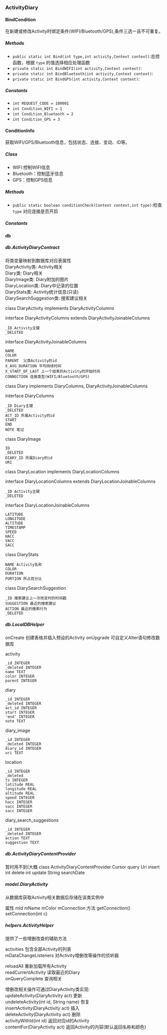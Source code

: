 ### ActivityDiary
#### BindCondition
在新建或修改Activity时绑定条件(WIFI/Bluetooth/GPS),条件三选一且不可重复。
##### Methods 
* `public static int Bind(int type,int activity,Context context)`:总控函数，根据 `type` 的值选择相应处理函数
* `private static int BindWIFI(int activity,Context context)`:
* `private static int BindBluetooth(int activity,Context context)`:
* `private static int BindGPS(int activity,Context context)`:
##### Constants
* `int REQUEST_CODE = 100001`
* `int Condition_WIFI = 1`
* `int Condition_Bluetooth = 2`
* `int Condition_GPS = 3`
#### ConditionInfo
获取WIFI/GPS/Bluetooth信息，包括状态、连接、变动、ID等。
##### Class
* WIFI:控制WIFI信息 
* Bluetooth：控制蓝牙信息
* GPS：控制GPS信息
##### Methods
* `public static boolean conditionCheck(Context context,int type)`:检查 `type` 对应连接是否开启
##### Constants

#### db
##### db.ActivityDiaryContract
将类变量映射到数据库对应表属性  
DiaryActivity类: Activity相关  
Diary类: Diary相关  
DiaryImage类: Diary附加的图片  
DiaryLocation类: Diary中记录的位置  
DiaryStats类: Activity统计信息(只读)  
DiarySearchSuggestion类: 搜索建议相关


class DiaryActivity implements DiaryActivityColumns

interface DiaryActivityColumns extends DiaryActivityJoinableColumns

    _ID Activity主键  
    _DELETED

interface DiaryActivityJoinableColumns

    NAME
    COLOR
    PARENT  父类Activity的id
    X_AVG_DURATION 平均持续时间
    X_START_OF_LAST 上一个结束的Activity的开始时间
    CONNECTION 连接类型(WIFI/Bluetooth/GPS)

class Diary implements DiaryColumns, DiaryActivityJoinableColumns

interface DiaryColumns

    _ID Diary主键
    _DELETED
    ACT_ID 所属Activity的id
    START
    END
    NOTE 笔记

class DiaryImage

    ID
    _DELETED
    DIARY_ID 所属Diary的id
    URI

class DiaryLocation implements DiaryLocationColumns

interface DiaryLocationColumns extends DiaryLocationJoinableColumns

    _ID Activity主键  
    _DELETED

interface DiaryLocationJoinableColumns

    LATITUDE
    LONGITUDE
    ALTITUDE
    TIMESTAMP
    SPEED
    HACC
    VACC
    SACC

class DiaryStats

    NAME Activity名称
    COLOR
    DURATION
    PORTION 所占百分比

class DiarySearchSuggestion

    _ID 搜索建议上一次改变时的时间戳
    SUGGESTION 最近的搜索建议
    ACTION 最近的搜索行为
    _DELETED
##### db.LocalDBHelper
onCreate 创建表格并插入预设的Activity
onUpgrade 可自定义Alter语句修改数据库

activity

    _id INTEGER  
    _deleted INTEGER 
    name TEXT
    color INTEGER
    parent INTEGER  

diary

    _id INTEGER  
    _deleted INTEGER 
    act_id INTEGER   
    start INTEGER 
    'end' INTEGER
    note TEXT

diary_image

    _id INTEGER  
    _deleted INTEGER  
    diary_id INTEGER
    uri TEXT

location

    _id INTEGER  
    _deleted
    ts INTEGER
    latitude REAL
    longitude REAL
    altitude REAL
    speed INTEGER
    hacc INTEGER 
    vacc INTEGER
    sacc INTEGER 

diary_search_suggestions

    _id INTEGER
    _deleted INTEGER
    action TEXT
    suggestion TEXT
##### db.ActivityDiaryContentProvider
暂时用不到(大概
class ActivityDiaryContentProvider
Cursor query
Uri insert
int delete
int update
String searchDate
##### model.DiaryActivity
从数据库获取Activity相关数据后存储在该类实例中

属性
mId
mName
mColor
mConnection
方法
getConnection()
setConnection(int c)

##### helpers.ActivityHelper
提供了一些增删改查的辅助方法

activities 包含全部Activity的列表  
mDataChangeListeners 对Activity增删改等操作的侦听器

reloadAll 重新加载所有Activity  
readCurrentActivity 读取最近的Diary  
onQueryComplete 查询相关

增删改相关操作可通过DiaryActivity类实现:  
updateActivity(DiaryActivity act) 更新  
undeleteActivity(int id, String name) 恢复  
insertActivity(DiaryActivity act) 插入  
deleteActivity(DiaryActivity act) 删除  
activityWithId(int id) 返回对应id的Activity  
contentFor(DiaryActivity act) 返回Activity的内容(默认返回名称和颜色)

